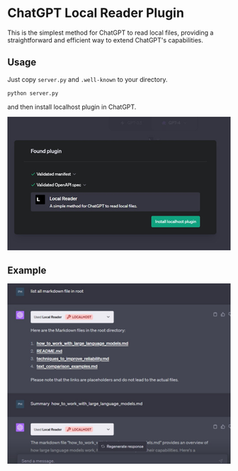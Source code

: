 # ChatGPT Local Reader Plugin

This is the simplest method for ChatGPT to read local files, providing a straightforward and efficient way to extend ChatGPT's capabilities.

## Usage

Just copy `server.py` and `.well-known` to your directory.

```bash
python server.py
```

and then install localhost plugin in ChatGPT.

![](imgs/install.jpg)

## Example

![](imgs/example.jpg)
